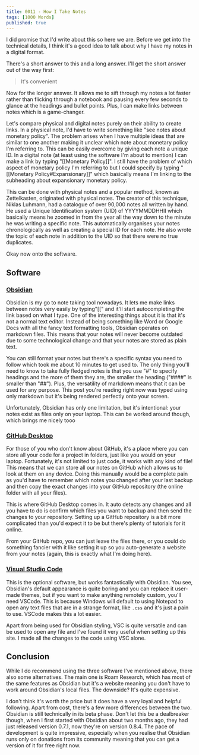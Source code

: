 ```yaml
---
title: 0011 - How I Take Notes
tags: [1000 Words]
published: true
---
```


I did promise that I'd write about this so here we are. Before we get into the technical details, I think it's a good idea to talk about why I have my notes in a digital format.

There's a short answer to this and a long answer. I'll get the short answer out of the way first:
> It's convenient

Now for the longer answer. It allows me to sift through my notes a lot faster rather than flicking through a notebook and pausing every few seconds to glance at the headings and bullet points. Plus, I can make links between notes which is a game-changer.

Let's compare physical and digital notes purely on their ability to create links. In a physical note, I'd have to write something like "see notes about monetary policy". The problem arises when I have multiple ideas that are similar to one another making it unclear which note about monetary policy I'm referring to. This can be easily overcome by giving each note a unique ID. In a digital note (at least using the software I'm about to mention) I can make a link by typing "\[\[Monetary Policy]]". I still have the problem of which aspect of monetary policy I'm referring to but I could specify by typing "\[\[Monetary Policy#Expansionary]]" which basically means I'm linking to the subheading about expansionary monetary policy.

This can be done with physical notes and a popular method, known as Zettelkasten, originated with physical notes. The creator of this technique, Niklas Luhmann, had a catalogue of over 90,000 notes all written by hand. He used a Unique Identification system (UID) of YYYYMMDDHHII which basically means he zoomed in from the year all the way down to the minute he was writing a specific note. This automatically organises your notes chronologically as well as creating a special ID for each note. He also wrote the topic of each note in addition to the UID so that there were no true duplicates.

Okay now onto the software.

## Software
### [Obsidian](https://obsidian.md)
Obsidian is my go to note taking tool nowadays. It lets me make links between notes very easily by typing"\[\[" and it'll start autocompleting the link based on what I type. One of the interesting things about it is that it's not a normal text editor. Instead of being something like Word or Google Docs with all the fancy text formatting tools, Obsidian operates on markdown files. This means that your notes will never become outdated due to some technological change and that your notes are stored as plain text.

You can still format your notes but there's a specific syntax you need to follow which took me about 10 minutes to get used to. The only thing you'll need to know to take fully fledged notes is that you use "#" to specify headings and the more of them they are, the smaller the heading ("####" is smaller than "##"). Plus, the versatility of markdown means that it can be used for any purpose. This post you're reading right now was typed using only markdown but it's being rendered perfectly onto your screen.

Unfortunately, Obsidian has only one limitation, but it's intentional: your notes exist as files only on your laptop. This can be worked around though, which brings me nicely tooo

### [GitHub Desktop](https://desktop.github.com/)
For those of you who don't know about GitHub, it's a place where you can store all your code for a project in folders, just like you would on your laptop. Fortunately, it's not limited to just code, it works with any kind of file! This means that we can store all our notes on GitHub which allows us to look at them on any device. Doing this manually would be a complete pain as you'd have to remember which notes you changed after your last backup and then copy the exact changes into your GitHub repository (the online folder with all your files).

This is where GitHub Desktop comes in. It auto detects any changes and all you have to do is confirm which files you want to backup and then send the changes to your repository. Setting up a GitHub repository is a bit more complicated than you'd expect it to be but there's plenty of tutorials for it online.

From your GitHub repo, you can just leave the files there, or you could do something fancier with it like setting it up so you auto-generate a website from your notes (again, this is exactly what I'm doing here).

### [Visual Studio Code](https://code.visualstudio.com/)
This is the optional software, but works fantastically with Obsidian. You see, Obsidian's default appearance is quite boring and you can replace it user-made themes, but if you want to make anything remotely custom, you'll need VSCode. This is because Windows will default to using Notepad to open any text files that are in a strange format, like `.css` and it's just a pain to use. VSCode makes this a lot easier.

Apart from being used for Obsidian styling, VSC is quite versatile and can be used to open any file and I've found it very useful when setting up this site. I made all the changes to the code using VSC alone.

## Conclusion
While I do recommend using the three software I've mentioned above, there also some alternatives. The main one is Roam Research, which has most of the same features as Obsidian but it's a website meaning you don't have to work around Obsidian's local files. The downside? It's quite expensive.

I don't think it's worth the price but it does have a very loyal and helpful following. Apart from cost, there's a few more differences between the two. Obsidian is still technically in its beta phase. Don't let this be a dealbreaker though, when I first started with Obsidian about two months ago, they had just released version 0.7.1, now they're on version 0.8.4. The pace of development is quite impressive, especially when you realise that Obsidian runs only on donations from its community meaning that you can get a version of it for free right now. 

<script async data-uid="d1d24df4c1" src="https://fantastic-artist-4905.ck.page/d1d24df4c1/index.js"></script>